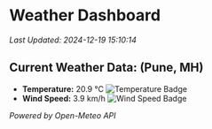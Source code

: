 
# Weather Dashboard

_Last Updated: 2024-12-19 15:10:14_

## Current Weather Data: (Pune, MH)
- **Temperature:** 20.9 °C ![Temperature Badge](https://img.shields.io/badge/Temperature-Medium%20Temp-green)
- **Wind Speed:** 3.9 km/h ![Wind Speed Badge](https://img.shields.io/badge/Wind%20Speed-Low%20Wind-blue)

*Powered by Open-Meteo API*
